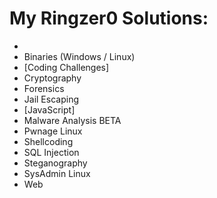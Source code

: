 # My Ringzer0 Solutions:
 *
  * Binaries (Windows / Linux) 
  * [Coding Challenges]
  * Cryptography 
  * Forensics 
  * Jail Escaping
  * [JavaScript]
  * Malware Analysis BETA 
  * Pwnage Linux 
  * Shellcoding
  * SQL Injection 
  * Steganography
  * SysAdmin Linux
  * Web 